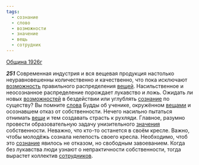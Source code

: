```yaml
---
tags:
  - сознание
  - слово
  - возможности
  - значение
  - вещь
  - сотрудник
---
```


[Община 1926г](https://127.0.0.1:4002/agni/1926)

___251___
Современная индустрия и вся вещевая продукция настолько неуравновешенны количественно и качественно, что пока исключают [возможность](../../../tags/#возможности) правильного распределения [вещей](../../../tags/#вещь). Насильственное и неосознанное распределение порождает лукавство и ложь. Ожидать ли новых [возможностей](../../../tags/#возможности) в бездействии или углублять [сознание](../../../tags/#сознание) по существу? Вы помните [слова](../../../tags/#слово) Будды об ученике, окружённом [вещами](../../../tags/#вещь) и осознавшем отказ от собственности. Нечего насильно пытаться отнимать [вещи](../../../tags/#вещь) и тем создавать страсть к рухляди. Главное, разумно провести образовательную задачу унизительного [значения](../../../tags/#значение) собственности. Неважно, что кто-то останется в своём кресле. Важно, чтобы молодёжь сознала нелепость своего кресла. Необходимо, чтоб это [сознание](../../../tags/#сознание) явилось не отказом, но свободным завоеванием. Когда без лукавства люди узнают о непрактичности собственности, тогда вырастет коллектив [сотрудников](../../../tags/#сотрудник).   

